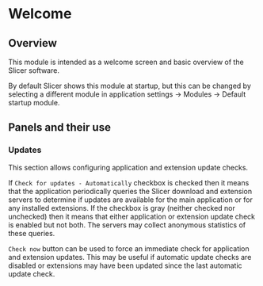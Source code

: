 # Welcome

## Overview

This module is intended as a welcome screen and basic overview of the Slicer software.

By default Slicer shows this module at startup, but this can be changed by selecting a different module in application settings -> Modules -> Default startup module.

## Panels and their use

### Updates

This section allows configuring application and extension update checks.

If `Check for updates - Automatically` checkbox is checked then it means that the application periodically queries the Slicer download and extension servers to determine if updates are available for the main application or for any installed extensions. If the checkbox is gray (neither checked nor unchecked) then it means that either application or extension update check is enabled but not both. The servers may collect anonymous statistics of these queries.

`Check now` button can be used to force an immediate check for application and extension updates. This may be useful if automatic update checks are disabled or extensions may have been updated since the last automatic update check.
